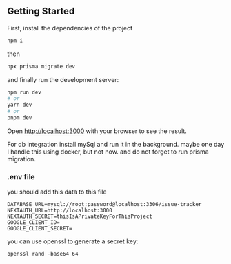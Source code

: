 ## Getting Started
First, install the dependencies of the project
```bash
npm i
```
then
```bash
npx prisma migrate dev
```
and finally run the development server:
```bash
npm run dev
# or
yarn dev
# or
pnpm dev
```
Open [http://localhost:3000](http://localhost:3000) with your browser to see the result.

For db integration install mySql and run it in the background.
maybe one day I handle this using docker, but not now.
and do not forget to run prisma migration.

### .env file
you should add this data to this file
```
DATABASE_URL=mysql://root:password@localhost:3306/issue-tracker
NEXTAUTH_URL=http://localhost:3000
NEXTAUTH_SECRET=thisIsAPrivateKeyForThisProject 
GOOGLE_CLIENT_ID=
GOOGLE_CLIENT_SECRET=
```
you can use openssl to generate a secret key:
```
openssl rand -base64 64
```